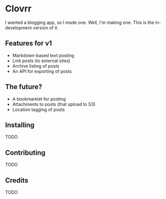# Clovrr

I wanted a blogging app, so I made one. Well, I'm making one. This is the in-development version of it.

## Features for v1

- Markdown-based text posting
- Link posts (to external sites)
- Archive listing of posts
- An API for exporting of posts

## The future?

- A bookmarklet for posting
- Attachments to posts (that upload to S3)
- Location tagging of posts

## Installing

TODO

## Contributing

TODO

## Credits

TODO